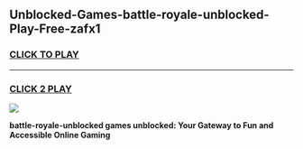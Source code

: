 
## Unblocked-Games-battle-royale-unblocked-Play-Free-zafx1
<h3>
<a href="https://premium76.site?title=battle-royale-unblocked&ref=20M">CLICK TO PLAY</a></h3>
<hr>

<h3>
<a href="https://premium76.site?title=battle-royale-unblocked&ref=20M">CLICK 2 PLAY</a>
  
</h3>

<a href="https://premium76.site?title=battle-royale-unblocked&ref=19M"><img src="https://clearcache.store/games.png"></a>


**battle-royale-unblocked games unblocked: Your Gateway to Fun and Accessible Online Gaming**
